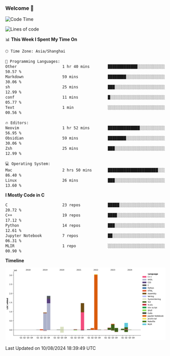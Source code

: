 ### Welcome 👋

<!--START_SECTION:waka-->
![Code Time](http://img.shields.io/badge/Code%20Time-1%2C535%20hrs%2013%20mins-blue)

![Lines of code](https://img.shields.io/badge/From%20Hello%20World%20I%27ve%20Written-8.7%20million%20lines%20of%20code-blue)

📊 **This Week I Spent My Time On** 

```text
🕑︎ Time Zone: Asia/Shanghai

💬 Programming Languages: 
Other                    1 hr 40 mins        █████████████░░░░░░░░░░░░   50.57 % 
Markdown                 59 mins             ████████░░░░░░░░░░░░░░░░░   30.06 % 
sh                       25 mins             ███░░░░░░░░░░░░░░░░░░░░░░   12.99 % 
conf                     11 mins             █░░░░░░░░░░░░░░░░░░░░░░░░   05.77 % 
Text                     1 min               ░░░░░░░░░░░░░░░░░░░░░░░░░   00.56 % 

🔥 Editors: 
Neovim                   1 hr 52 mins        ██████████████░░░░░░░░░░░   56.95 % 
Obsidian                 59 mins             ████████░░░░░░░░░░░░░░░░░   30.06 % 
Zsh                      25 mins             ███░░░░░░░░░░░░░░░░░░░░░░   12.99 % 

💻 Operating System: 
Mac                      2 hrs 50 mins       ██████████████████████░░░   86.40 % 
Linux                    26 mins             ███░░░░░░░░░░░░░░░░░░░░░░   13.60 % 
```

**I Mostly Code in C** 

```text
C                        23 repos            █████░░░░░░░░░░░░░░░░░░░░   20.72 % 
C++                      19 repos            ████░░░░░░░░░░░░░░░░░░░░░   17.12 % 
Python                   14 repos            ███░░░░░░░░░░░░░░░░░░░░░░   12.61 % 
Jupyter Notebook         7 repos             ██░░░░░░░░░░░░░░░░░░░░░░░   06.31 % 
MLIR                     1 repo              ░░░░░░░░░░░░░░░░░░░░░░░░░   00.90 % 
```



**Timeline**

![Lines of Code chart](https://raw.githubusercontent.com/Bohan-hu/Bohan-hu/master/assets/bar_graph.png)


 Last Updated on 10/08/2024 18:39:49 UTC
<!--END_SECTION:waka-->



